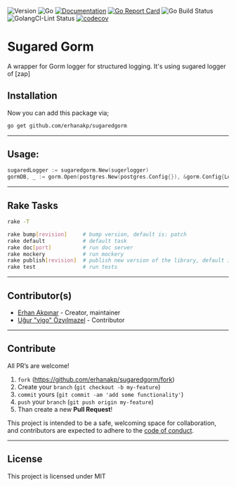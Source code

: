![Version](https://img.shields.io/badge/version-1.0.0-orange.svg)
![Go](https://img.shields.io/github/go-mod/go-version/erhanakp/sugaredgorm)
[![Documentation](https://godoc.org/github.com/erhanakp/sugaredgorm?status.svg)](https://pkg.go.dev/github.com/erhanakp/sugaredgorm)
[![Go Report Card](https://goreportcard.com/badge/github.com/erhanakp/sugaredgorm)](https://goreportcard.com/report/github.com/erhanakp/sugaredgorm)
![Go Build Status](https://github.com/erhanakp/sugaredgorm/actions/workflows/go-test.yml/badge.svg)
![GolangCI-Lint Status](https://github.com/erhanakp/sugaredgorm/actions/workflows/go-lint.yml/badge.svg)
[![codecov](https://codecov.io/gh/erhanakp/sugaredgorm/branch/main/graph/badge.svg?token=BTVK8VKVZM)](https://codecov.io/gh/erhanakp/sugaredgorm)

# Sugared Gorm

A wrapper for Gorm logger for structured logging. It's using sugared logger of [zap]

## Installation

Now you can add this package via;

```bash
go get github.com/erhanakp/sugaredgorm
```

---

## Usage:
  

```go
sugaredLogger := sugaredgorm.New(sugerlogger)
gormDB, _ := gorm.Open(postgres.New(postgres.Config{}), &gorm.Config{Logger: sugaredLogger})
```

---
## Rake Tasks

```bash
rake -T

rake bump[revision]     # bump version, default is: patch
rake default            # default task
rake doc[port]          # run doc server
rake mockery            # run mockery
rake publish[revision]  # publish new version of the library, default is: patch
rake test               # run tests
```

---

 
## Contributor(s)

* [Erhan Akpınar](https://github.com/erhanakp) - Creator, maintainer
* [Uğur "vigo" Özyılmazel](https://github.com/vigo) - Contributor

---

## Contribute

All PR’s are welcome!

1. `fork` (https://github.com/erhanakp/sugaredgorm/fork)
1. Create your `branch` (`git checkout -b my-feature`)
1. `commit` yours (`git commit -am 'add some functionality'`)
1. `push` your `branch` (`git push origin my-feature`)
1. Than create a new **Pull Request**!

This project is intended to be a safe, welcoming space for collaboration, and
contributors are expected to adhere to the [code of conduct][coc].

---

## License

This project is licensed under MIT

[coc]: https://github.com/erhanakp/sugaredgorm/blob/main/CODE_OF_CONDUCT.md